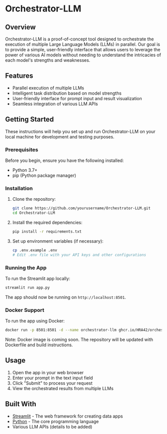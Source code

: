 # Orchestrator-LLM

## Overview

Orchestrator-LLM is a proof-of-concept tool designed to orchestrate the execution of multiple Large Language Models (LLMs) in parallel. Our goal is to provide a simple, user-friendly interface that allows users to leverage the power of various AI models without needing to understand the intricacies of each model's strengths and weaknesses.

## Features

- Parallel execution of multiple LLMs
- Intelligent task distribution based on model strengths
- User-friendly interface for prompt input and result visualization
- Seamless integration of various LLM APIs

## Getting Started

These instructions will help you set up and run Orchestrator-LLM on your local machine for development and testing purposes.

### Prerequisites

Before you begin, ensure you have the following installed:
- Python 3.7+
- pip (Python package manager)

### Installation

1. Clone the repository:
   ```sh
   git clone https://github.com/yourusername/Orchestrator-LLM.git
   cd Orchestrator-LLM
   ```

2. Install the required dependencies:
   ```sh
   pip install -r requirements.txt
   ```

3. Set up environment variables (if necessary):
   ```sh
   cp .env.example .env
   # Edit .env file with your API keys and other configurations
   ```

### Running the App

To run the Streamlit app locally:

```sh
streamlit run app.py
```

The app should now be running on `http://localhost:8501`.

### Docker Support

To run the app using Docker:

```sh
docker run -p 8501:8501 -d --name orchestrator-llm ghcr.io/HRA42/orchestrator-llm:latest
```

Note: Docker image is coming soon. The repository will be updated with Dockerfile and build instructions.

## Usage

1. Open the app in your web browser
2. Enter your prompt in the text input field
3. Click "Submit" to process your request
4. View the orchestrated results from multiple LLMs

## Built With

- [Streamlit](https://streamlit.io/) - The web framework for creating data apps
- [Python](https://www.python.org/) - The core programming language
- Various LLM APIs (details to be added)
